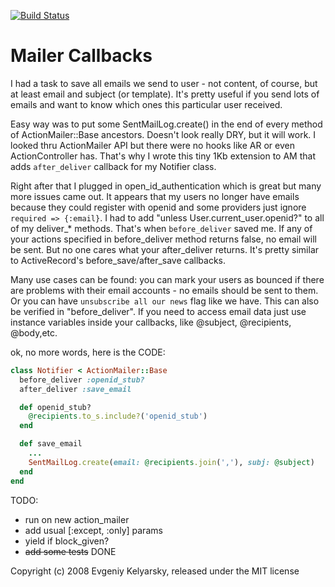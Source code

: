 [![Build Status](https://travis-ci.org/kelyar/mailer_callbacks.png)](https://travis-ci.org/kelyar/mailer_callbacks)

Mailer Callbacks
================


I had a task to save all emails we send to user - not content, of course, but at least email and subject (or template). It's pretty useful if you send lots of emails and want to know which ones this particular user received. 

Easy way was to put some SentMailLog.create() in the end of every method of ActionMailer::Base ancestors. Doesn't look really DRY, but it will work. I looked thru ActionMailer API but there were no hooks like AR or even ActionController has. That's why I wrote this tiny 1Kb extension to AM that adds `after_deliver` callback for my Notifier class.

Right after that I plugged in open_id_authentication which is great but many more issues came out. It appears that my users no longer have emails because they could register with openid and some providers just ignore `required => {:email}`. I had to add "unless User.current_user.openid?" to all of my deliver_* methods.  That's when `before_deliver` saved me. If any of your actions specified in before_deliver method returns false, no email will be sent. But no one cares what your after_deliver returns. It's pretty similar to ActiveRecord's before_save/after_save callbacks.

Many use cases can be found: you can mark your users as bounced if there are problems with their email accounts - no emails should be sent to them. Or you can have `unsubscribe all our news` flag like we have. This can also be verified in "before_deliver". If you need to access email data just use instance variables inside your callbacks, like @subject, @recipients, @body,etc.

ok, no more words, here is the CODE:

```ruby
class Notifier < ActionMailer::Base
  before_deliver :openid_stub?
  after_deliver :save_email

  def openid_stub?
    @recipients.to_s.include?('openid_stub')
  end

  def save_email
    ...
    SentMailLog.create(email: @recipients.join(','), subj: @subject)
  end
end
```

TODO:
- run on new action_mailer
- add usual [:except, :only] params
- yield if block_given?
- <del>add some tests</del> DONE

Copyright (c) 2008 Evgeniy Kelyarsky, released under the MIT license
